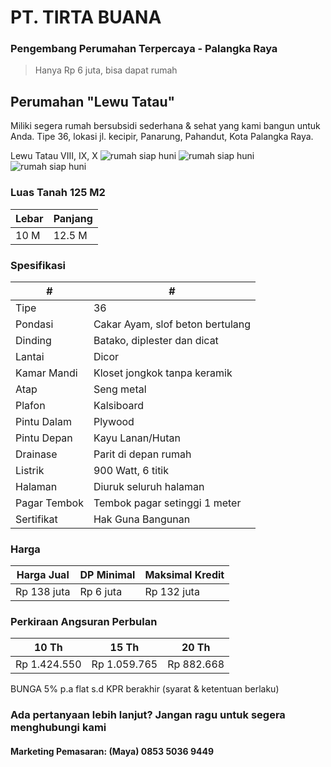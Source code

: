 # PT. TIRTA BUANA
### Pengembang Perumahan Terpercaya - Palangka Raya

> Hanya Rp 6 juta, bisa dapat rumah

## Perumahan "Lewu Tatau"
Miliki segera rumah bersubsidi sederhana & sehat yang kami bangun untuk Anda. Tipe 36, lokasi jl. kecipir, Panarung, Pahandut, Kota Palangka Raya.

Lewu Tatau VIII, IX, X
![rumah siap huni](https://tirtabuana.github.io/assets/img/2.jpeg)
![rumah siap huni](https://tirtabuana.github.io/assets/img/3.jpeg)
![rumah siap huni](https://tirtabuana.github.io/assets/img/4.jpeg)

### Luas Tanah 125 M2
| Lebar | Panjang |
| ------ | ------ |
| 10 M | 12.5 M |

### Spesifikasi
| # | # |
| ------ | ------ |
| Tipe | 36 |
| Pondasi | Cakar Ayam, slof beton bertulang |
| Dinding | Batako, diplester dan dicat |
| Lantai | Dicor |
| Kamar Mandi | Kloset jongkok tanpa keramik |
| Atap | Seng metal |
| Plafon | Kalsiboard |
| Pintu Dalam | Plywood |
| Pintu Depan | Kayu Lanan/Hutan |
| Drainase | Parit di depan rumah |
| Listrik | 900 Watt, 6 titik |
| Halaman | Diuruk seluruh halaman |
| Pagar Tembok | Tembok pagar setinggi 1 meter |
| Sertifikat | Hak Guna Bangunan |

### Harga
| Harga Jual | DP Minimal | Maksimal Kredit |
| ------ | ------ | ------ |
| Rp 138 juta | Rp 6 juta | Rp 132 juta |

### Perkiraan Angsuran Perbulan
| 10 Th | 15 Th | 20 Th |
| ------ | ------ | ------ |
| Rp 1.424.550 | Rp 1.059.765 | Rp 882.668 |

BUNGA 5% p.a flat s.d KPR berakhir (syarat & ketentuan berlaku)

### Ada pertanyaan lebih lanjut? Jangan ragu untuk segera menghubungi kami
#### Marketing Pemasaran: (Maya) 0853 5036 9449
